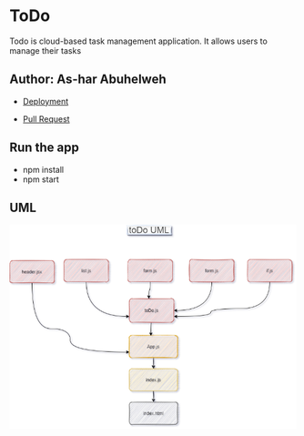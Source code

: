 # ToDo


Todo is cloud-based task management application. It allows users to manage their tasks
## Author: As-har Abuhelweh

* [Deployment](https://60d8fa75678fe044f9e7b5d7--clever-engelbart-3c51d3.netlify.app/)

* [Pull Request](https://github.com/asharabuhelweh/todo/pull/1)


## Run the app
* npm install
* npm start

## UML


![](./u.png)